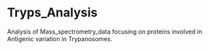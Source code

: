 # Tryps_Analysis
Analysis of Mass_spectrometry_data focusing on proteins involved in Antigenic variation in Trypanosomes.
